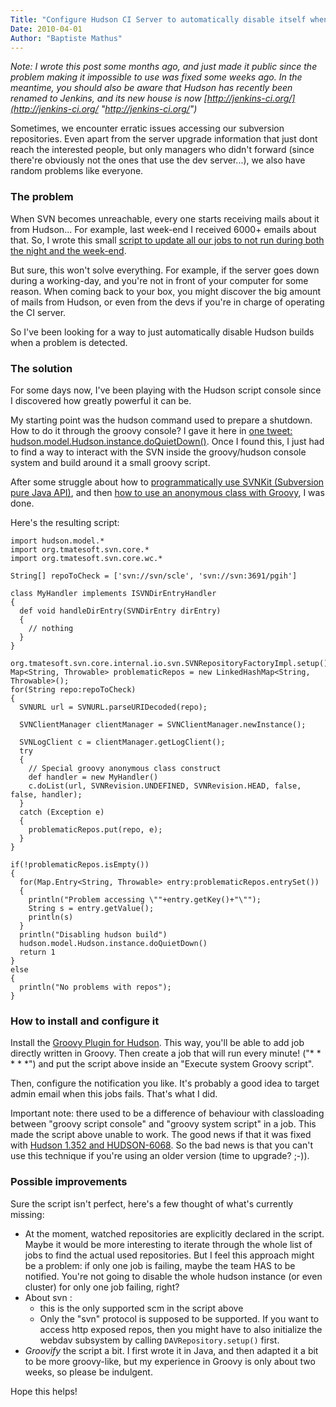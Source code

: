 ```yaml
---
Title: "Configure Hudson CI Server to automatically disable itself when main SVN repositories become unreachable"
Date: 2010-04-01
Author: "Baptiste Mathus"
---
```




*Note: I wrote this post some months ago, and just made it public since
the problem making it impossible to use was fixed some weeks ago. In the
meantime, you should also be aware that Hudson has recently been renamed
to Jenkins, and its new house is now
[http://jenkins-ci.org/](http://jenkins-ci.org/ "http://jenkins-ci.org/")*

Sometimes, we encounter erratic issues accessing our subversion
repositories. Even apart from the server upgrade information that just
dont reach the interested people, but only managers who didn't forward
(since there're obviously not the ones that use the dev server...), we
also have random problems like everyone.

### The problem

When SVN becomes unreachable, every one starts receiving mails about it
from Hudson... For example, last week-end I received 6000+ emails about
that. So, I wrote this small [script to update all our jobs to not run
during both the night and the
week-end](http://wiki.hudson-ci.org/display/HUDSON/Change+SCMTrigger+for+each+project+to+disable+during+the+night+and+the+week-end).

But sure, this won't solve everything. For example, if the server goes
down during a working-day, and you're not in front of your computer for
some reason. When coming back to your box, you might discover the big
amount of mails from Hudson, or even from the devs if you're in charge
of operating the CI server.

So I've been looking for a way to just automatically disable Hudson
builds when a problem is detected.

### The solution

For some days now, I've been playing with the Hudson script console
since I discovered how greatly powerful it can be.

My starting point was the hudson command used to prepare a shutdown. How
to do it through the groovy console? I gave it here in [one tweet:
hudson.model.Hudson.instance.doQuietDown()](http://twitter.com/bmathus/status/11371789263).
Once I found this, I just had to find a way to interact with the SVN
inside the groovy/hudson console system and build around it a small
groovy script.

After some struggle about how to [programmatically use SVNKit
(Subversion pure Java
API)](https://wiki.svnkit.com/Printing_Out_A_Subversion_Repository_Tree),
and then [how to use an anonymous class with
Groovy](http://shrubbery.mynetgear.net/c/pages/viewpage.action?pageId=1802252#GroovyforJavaProgrammers-Anonymousinnerclassescanresultin%7B%7BUnknowntype%3AMETHODDEF%7D%7D),
I was done.

Here's the resulting script:

    import hudson.model.*
    import org.tmatesoft.svn.core.*
    import org.tmatesoft.svn.core.wc.*

    String[] repoToCheck = ['svn://svn/scle', 'svn://svn:3691/pgih']

    class MyHandler implements ISVNDirEntryHandler
    {
      def void handleDirEntry(SVNDirEntry dirEntry)
      {
        // nothing
      } 
    }
            
    org.tmatesoft.svn.core.internal.io.svn.SVNRepositoryFactoryImpl.setup();
    Map<String, Throwable> problematicRepos = new LinkedHashMap<String, Throwable>();
    for(String repo:repoToCheck)
    {
      SVNURL url = SVNURL.parseURIDecoded(repo);

      SVNClientManager clientManager = SVNClientManager.newInstance();

      SVNLogClient c = clientManager.getLogClient();
      try
      {
        // Special groovy anonymous class construct
        def handler = new MyHandler()
        c.doList(url, SVNRevision.UNDEFINED, SVNRevision.HEAD, false, false, handler);
      }
      catch (Exception e)
      {
        problematicRepos.put(repo, e);
      }
    }

    if(!problematicRepos.isEmpty())
    {
      for(Map.Entry<String, Throwable> entry:problematicRepos.entrySet())
      {
        println("Problem accessing \""+entry.getKey()+"\"");
        String s = entry.getValue();
        println(s)
      }
      println("Disabling hudson build")
      hudson.model.Hudson.instance.doQuietDown()
      return 1
    }
    else
    {
      println("No problems with repos");
    }

### How to install and configure it

Install the [Groovy Plugin for
Hudson](http://wiki.hudson-ci.org/display/HUDSON/Groovy+plugin). This
way, you'll be able to add job directly written in Groovy. Then create a
job that will run every minute! ("\* \* \* \* \*") and put the script
above inside an "Execute system Groovy script".

Then, configure the notification you like. It's probably a good idea to
target admin email when this jobs fails. That's what I did.

Important note: there used to be a difference of behaviour with
classloading between "groovy script console" and "groovy system script"
in a job. This made the script above unable to work. The good news if
that it was fixed with [Hudson 1.352 and
HUDSON-6068](http://issues.hudson-ci.org/browse/HUDSON-6068). So the bad
news is that you can't use this technique if you're using an older
version (time to upgrade? ;-)).

### Possible improvements

Sure the script isn't perfect, here's a few thought of what's currently
missing:

-   At the moment, watched repositories are explicitly declared in the
    script. Maybe it would be more interesting to iterate through the
    whole list of jobs to find the actual used repositories. But I feel
    this approach might be a problem: if only one job is failing, maybe
    the team HAS to be notified. You're not going to disable the whole
    hudson instance (or even cluster) for only one job failing, right?
-   About svn :
    -   this is the only supported scm in the script above
    -   Only the "svn" protocol is supposed to be supported. If you want
        to access http exposed repos, then you might have to also
        initialize the webdav subsystem by calling
        `DAVRepository.setup()` first.
-   *Groovify* the script a bit. I first wrote it in Java, and then
    adapted it a bit to be more groovy-like, but my experience in Groovy
    is only about two weeks, so please be indulgent.

Hope this helps!

